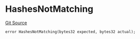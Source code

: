 # HashesNotMatching
[Git Source](https://github.com/Taraxa-project/bridge/blob/e4d318b451d9170f9f2dde80fe4263043786ba03/src/errors/ClientErrors.sol)


```solidity
error HashesNotMatching(bytes32 expected, bytes32 actual);
```

